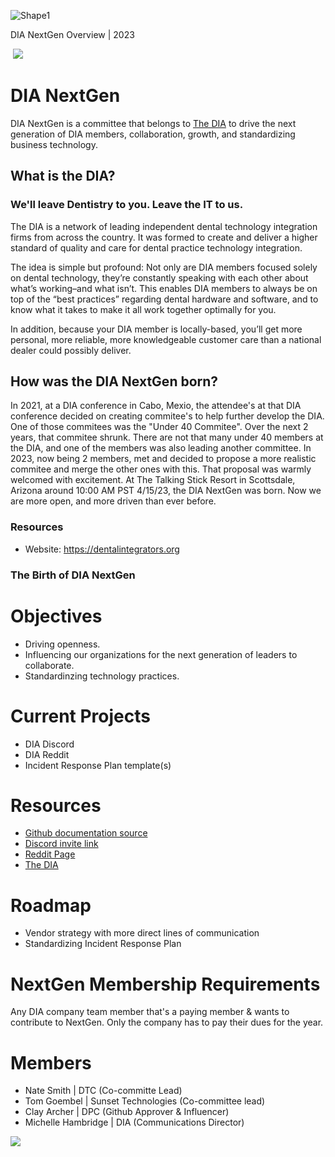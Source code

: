 ![Shape1](RackMultipart20230508-1-ww42nv_html_926188c28ecc1564.gif)

DIA NextGen Overview | 2023

­ ![](RackMultipart20230508-1-ww42nv_html_6fc70535ea91dbfb.png)

# DIA NextGen
DIA NextGen is a committee that belongs to [The DIA](https://dentalintegrators.org/) to drive the next generation of DIA members, collaboration, growth, and standardizing business technology.

## What is the DIA?
### We'll leave Dentistry to you. Leave the IT to us.
The DIA is a network of leading independent dental technology integration firms from across the country.  It was formed to create and deliver a higher standard of quality and care for dental practice technology integration.

The idea is simple but profound: Not only are DIA members focused solely on dental technology, they’re constantly speaking with each other about what’s working–and what isn’t. This enables DIA members to always be on top of the “best practices” regarding dental hardware and software, and to know what it takes to make it all work together optimally for you.

In addition, because your DIA member is locally-based, you’ll get more personal, more reliable, more knowledgeable customer care than a national dealer could possibly deliver.

## How was the DIA NextGen born?
In 2021, at a DIA conference in Cabo, Mexio, the attendee's at that DIA conference decided on creating commitee's to help further develop the DIA. One of those commitees was the "Under 40 Commitee". Over the next 2 years, that commitee shrunk. There are not that many under 40 members at the DIA, and one of the members was also leading another committee. In 2023, now being 2 members, met and decided to propose a more realistic commitee and merge the other ones with this. That proposal was warmly welcomed with excitement. At The Talking Stick Resort in Scottsdale, Arizona around 10:00 AM PST 4/15/23, the DIA NextGen was born. Now we are more open, and more driven than ever before.

### Resources
- Website: https://dentalintegrators.org
### The Birth of DIA NextGen

# Objectives
- Driving openness.
- Influencing our organizations for the next generation of leaders to collaborate.
- Standardinzing technology practices.

# Current Projects
- DIA Discord
- DIA Reddit
- Incident Response Plan template(s)

# Resources
- [Github documentation source](https://github.com/Dental-Integrators-Association/diadocs)
- [Discord invite link](https://discord.gg/btMnH7GqMa)
- [Reddit Page](https://www.reddit.com/r/diaus)
- [The DIA](https://dentalintegrators.org/)

# Roadmap
- Vendor strategy with more direct lines of communication
- Standardizing Incident Response Plan

# NextGen Membership Requirements
Any DIA company team member that's a paying member & wants to contribute to NextGen. Only the company has to pay their dues for the year.

# Members
- Nate Smith | DTC (Co-committe Lead)
- Tom Goembel | Sunset Technologies (Co-committee lead)
- Clay Archer | DPC (Github Approver & Influencer)
- Michelle Hambridge | DIA (Communications Director)

![](RackMultipart20230508-1-ww42nv_html_d70e405a19583fa.png)
